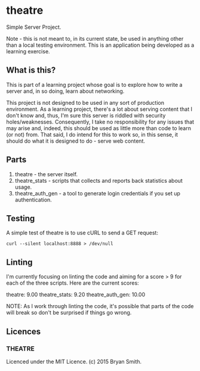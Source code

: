 # theatre
Simple Server Project.

Note - this is not meant to, in its current state, be used in anything other than a local testing environment. This is an application being developed as a learning exercise.

## What is this?
This is part of a learning project whose goal is to explore how to write a server and, in so doing, learn about networking.

This project is not designed to be used in any sort of production environment. As a learning project, there's a lot about serving content that I don't know and, thus, I'm sure this server is riddled with security holes/weaknesses. Consequently, I take no responsibility for any issues that may arise and, indeed, this should be used as little more than code to learn (or not) from. That said, I do intend for this to work so, in this sense, it should do what it is designed to do - serve web content.

## Parts
1. theatre - the server itself.
2. theatre_stats - scripts that collects and reports back statistics about usage.
3. theatre_auth_gen - a tool to generate login credentials if you set up authentication.

## Testing
A simple test of theatre is to use cURL to send a GET request:

```curl --silent localhost:8888 > /dev/null```

## Linting
I'm currently focusing on linting the code and aiming for a score > 9 for each of the three scripts. Here are the current scores:

theatre: 9.00
theatre_stats: 9.20
theatre_auth_gen: 10.00

NOTE: As I work through linting the code, it's possible that parts of the code will break so don't be surprised if things go wrong.

## Licences

### THEATRE
Licenced under the MIT Licence. (c) 2015 Bryan Smith.
